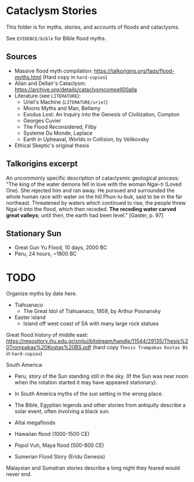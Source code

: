 # Cataclysm Stories

This folder is for myths, stories, and accounts of floods and cataclysms.

See `EVIDENCE/bible` for Bible flood myths.

## Sources

- Massive flood myth compilation: https://talkorigins.org/faqs/flood-myths.html (Hard copy in `hard-copies`)
- Allan and Dellair's Cataclysm: https://archive.org/details/cataclysmcompell00alla
- Literature (see `LITERATURE`):
	- Uriel's Machine (`LITERATURE/uriel`)
	- Moons Myths and Man, Bellamy
	- Exodus Lost: An Inquiry into the Genesis of Civilization, Compton
	- Georges Cuvier
	- The Flood Reconsidered, Filby
	- Systeme Du Monde, Laplace
	- Earth in Upheaval, Worlds in Collision, by Velikovsky
- Ethical Skeptic's original thesis

## Talkorigins excerpt

An uncommonly specific description of cataclysmic geological process: "The king of the water demons fell in love with the woman Ngai-ti (Loved One). She rejected him and ran away. He pursued and surrounded the whole human race with water on the hill Phun-lu-buk, said to be in the far northeast. Threatened by waters which continued to rise, the people threw Ngai-ti into the flood, which then receded. **The receding water carved great valleys**; until then, the earth had been level." [Gaster, p. 97]

## Stationary Sun

- Great Gun Yu Flood, 10 days, 2000 BC
- Peru, 24 hours, ~1800 BC

# TODO

Organize myths by date here.

- Tiahuanaco
	- The Great Idol of Tiahuanaco, 1959, by Arthur Posnansky
- Easter island
	- Island off west coast of SA with many large rock statues

Great flood history of middle east: https://repository.ihu.edu.gr/xmlui/bitstream/handle/11544/29135/Thesis%20Trompakas%20Kostas%20BS.pdf (hard copy `Thesis Trompakas Kostas BS` in `hard-copies`)

South America:
- Peru, story of the Sun standing still in the sky. (If the Sun was near noon when the rotation started it may have appeared stationary).
- In South America myths of the sun setting in the wrong place.

- The Bible, Egyptian legends and other stories from antiquity describe a solar event, often involving a black sun.
- Altai megafloods
- Hawaiian flood (1000-1500 CE)
- Popol Vuh, Maya flood (500-800 CE)
- Sumerian Flood Story (Eridu Genesis)

Malaysian and Sumatran stories describe a long night they feared would never end.